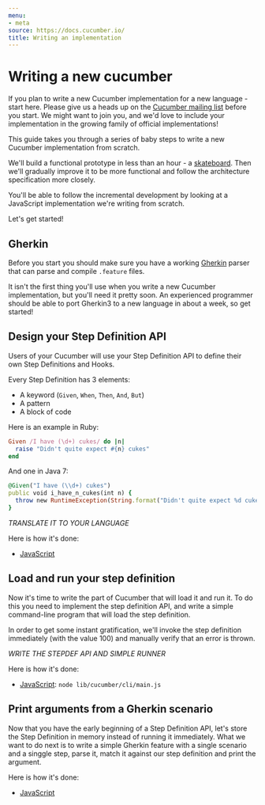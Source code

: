 ```yaml
---
menu:
- meta
source: https://docs.cucumber.io/
title: Writing an implementation
---
```


# Writing a new cucumber

If you plan to write a new Cucumber implementation for a new language - start here. Please give us a heads up on the [Cucumber mailing list](cukes@googlegroups.com) before you start. We might want to join you,
and we'd love to include your implementation in the growing family
of official implementations!

This guide takes you through a series of baby steps to write a new Cucumber
implementation from scratch.

We'll build a functional prototype in less than an hour - a
[skateboard](http://www.cantabilesoftware.com/blog/posts/12/Minimally-Viable-Cantabile-3). Then we'll gradually improve it to be more functional and
follow the architecture specification more closely.

You'll be able to follow the incremental development by looking at
a JavaScript implementation we're writing from scratch.

Let's get started!

## Gherkin

Before you start you should make sure you have a working [Gherkin](/gherkin/gherkin-intro/)
parser that can parse and compile `.feature` files.

It isn't the first thing you'll use when you write a new Cucumber
implementation, but you'll need it pretty soon. An experienced
programmer should be able to port Gherkin3 to a new language in
about a week, so get started!

## Design your Step Definition API

Users of your Cucumber will use your Step Definition API to define their own
Step Definitions and Hooks.

Every Step Definition has 3 elements:

- A keyword (`Given`, `When`, `Then`, `And`, `But`)
- A pattern
- A block of code

Here is an example in Ruby:

```ruby
Given /I have (\d+) cukes/ do |n|
  raise "Didn't quite expect #{n} cukes"
end
```

And one in Java 7:

```ruby
@Given("I have (\\d+) cukes")
public void i_have_n_cukes(int n) {
  throw new RuntimeException(String.format("Didn't quite expect %d cukes", n));
}
```

*TRANSLATE IT TO YOUR LANGUAGE*

Here is how it's done:

- [JavaScript](1d75ca2123ae44154e9e80f40b4746c87bfc0486)

## Load and run your step definition

Now it's time to write the part of Cucumber that will load it and run it.
To do this you need to implement the step definition API, and write a simple
command-line program that will load the step definition.

In order to get some instant gratification, we'll invoke the step definition
immediately (with the value 100) and manually verify that an error is thrown.

*WRITE THE STEPDEF API AND SIMPLE RUNNER*

Here is how it's done:

- [JavaScript](8b296ef98d0a6b90beb7e2b23cab7802fd4f6df4): `node lib/cucumber/cli/main.js`

## Print arguments from a Gherkin scenario

Now that you have the early beginning of a Step Definition API,
let's store the Step Definition in memory instead of running it
immediately. What we want to do next is to write a simple
Gherkin feature with a single scenario and a singgle step, parse it,
match it against our step definition and print the argument.

Here is how it's done:

- [JavaScript](a183114b026fd30db22aaf7f73421f32e169a0cd)
